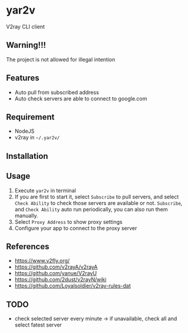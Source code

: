 # yar2v

V2ray CLI client

## Warning!!!

The project is not allowed for illegal intention

## Features

-   Auto pull from subscribed address
-   Auto check servers are able to connect to google.com

## Requirement

-   NodeJS
-   v2ray in `~/.yar2v/`

## Installation

## Usage

1. Execute `yar2v` in terminal
2. If you are first to start it, select `Subscribe` to pull servers, and select `Check Ability` to check those servers are available or not. `Subscribe`, and `Check Ability` auto run periodically, you can also run them manually.
3. Select `Proxy Address` to show proxy settings
4. Configure your app to connect to the proxy server

## References

-   https://www.v2fly.org/
-   https://github.com/v2rayA/v2rayA
-   https://github.com/yanue/V2rayU
-   https://github.com/2dust/v2rayN/wiki
-   https://github.com/Loyalsoldier/v2ray-rules-dat

## TODO

-   check selected server every minute -> if unavailable, check all and select fatest server

